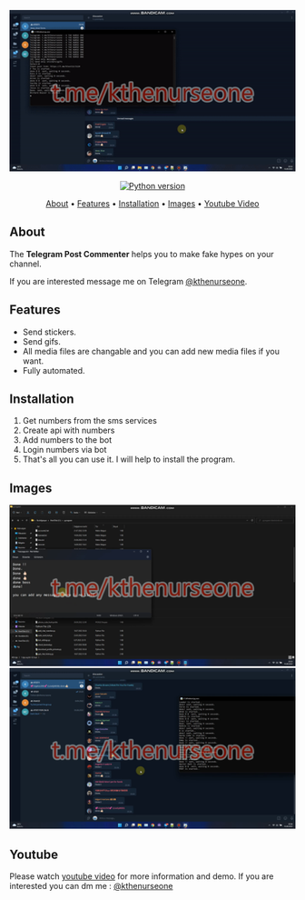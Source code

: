 <p align="center"><a href="https://youtu.be/AI8AzViQHX4" target="_blank"><img src="https://github.com/kthenurseone-dev/telegram_post_commenter/blob/main/program.gif?raw=true"></a></p>

<p align="center">
    <a href="https://www.python.org/downloads/release/python-380/"><img src="https://img.shields.io/badge/python-3.8-blue.svg?style=plastic" alt="Python version"></a>
</p>

<p align="center">
  <a href="#about">About</a>
  •
  <a href="#features">Features</a>
  •
  <a href="#installation">Installation</a>
  •
  <a href="#images">Images</a>
  •
  <a href="#youtube">Youtube Video</a>
</p>

## About
The **Telegram Post Commenter** helps you to make fake hypes on your channel.

If you are interested message me on Telegram [@kthenurseone](https://t.me/kthenurseone). 

## Features
- Send stickers.
- Send gifs.
- All media files are changable and you can add new media files if you want.
- Fully automated.


## Installation
1) Get numbers from the sms services
2) Create api with numbers
3) Add numbers to the bot
4) Login numbers via bot
5) That's all you can use it.
I will help to install the program.


## Images
![Telegram Message Bot](https://github.com/kthenurseone-dev/telegram_post_commenter/blob/main/1.png?raw=true)
![Telegram Message Bot](https://github.com/kthenurseone-dev/telegram_post_commenter/blob/main/2.png?raw=true)



## Youtube
Please watch [youtube video](https://youtu.be/AI8AzViQHX4) for more information and demo. If you are interested you can dm me : [@kthenurseone](https://t.me/kthenurseone)
